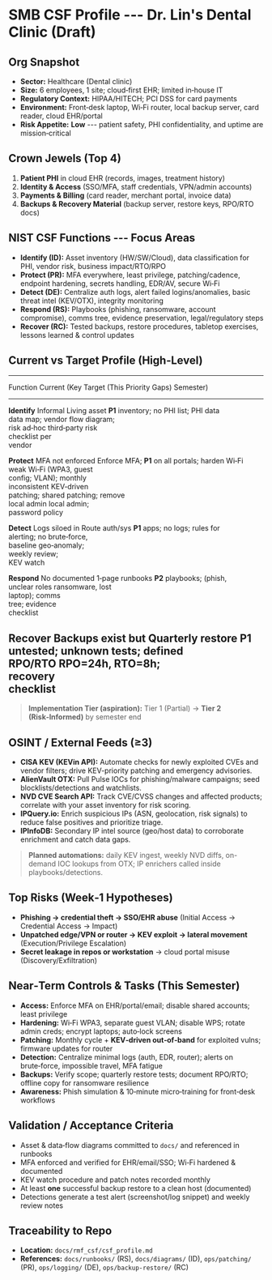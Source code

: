 # SMB CSF Profile --- Dr. Lin's Dental Clinic (Draft)

## Org Snapshot

-   **Sector:** Healthcare (Dental clinic)
-   **Size:** 6 employees, 1 site; cloud‑first EHR; limited in‑house IT
-   **Regulatory Context:** HIPAA/HITECH; PCI DSS for card payments
-   **Environment:** Front‑desk laptop, Wi‑Fi router, local backup
    server, card reader, cloud EHR/portal
-   **Risk Appetite:** **Low** --- patient safety, PHI confidentiality,
    and uptime are mission‑critical

## Crown Jewels (Top 4)

1.  **Patient PHI** in cloud EHR (records, images, treatment history)
2.  **Identity & Access** (SSO/MFA, staff credentials, VPN/admin
    accounts)
3.  **Payments & Billing** (card reader, merchant portal, invoice data)
4.  **Backups & Recovery Material** (backup server, restore keys,
    RPO/RTO docs)

## NIST CSF Functions --- Focus Areas

-   **Identify (ID):** Asset inventory (HW/SW/Cloud), data
    classification for PHI, vendor risk, business impact/RTO/RPO
-   **Protect (PR):** MFA everywhere, least privilege, patching/cadence,
    endpoint hardening, secrets handling, EDR/AV, secure Wi‑Fi
-   **Detect (DE):** Centralize auth logs, alert failed
    logins/anomalies, basic threat intel (KEV/OTX), integrity monitoring
-   **Respond (RS):** Playbooks (phishing, ransomware, account
    compromise), comms tree, evidence preservation, legal/regulatory
    steps
-   **Recover (RC):** Tested backups, restore procedures, tabletop
    exercises, lessons learned & control updates

## Current vs Target Profile (High‑Level)

  -----------------------------------------------------------------------
  Function          Current (Key      Target (This      Priority
                    Gaps)             Semester)         
  ----------------- ----------------- ----------------- -----------------
  **Identify**      Informal          Living asset      **P1**
                    inventory; no PHI list; PHI data    
                    data map; vendor  flow diagram;     
                    risk ad‑hoc       third‑party risk  
                                      checklist per     
                                      vendor            

  **Protect**       MFA not enforced  Enforce MFA;      **P1**
                    on all portals;   harden Wi‑Fi      
                    weak Wi‑Fi        (WPA3, guest      
                    config;           VLAN); monthly    
                    inconsistent      KEV‑driven        
                    patching; shared  patching; remove  
                    local admin       local admin;      
                                      password policy   

  **Detect**        Logs siloed in    Route auth/sys    **P1**
                    apps; no          logs; rules for   
                    alerting; no      brute‑force,      
                    baseline          geo‑anomaly;      
                                      weekly review;    
                                      KEV watch         

  **Respond**       No documented     1‑page runbooks   **P2**
                    playbooks;        (phish,           
                    unclear roles     ransomware, lost  
                                      laptop); comms    
                                      tree; evidence    
                                      checklist         

  **Recover**       Backups exist but Quarterly restore **P1**
                    untested; unknown tests; defined    
                    RPO/RTO           RPO=24h, RTO=8h;  
                                      recovery          
                                      checklist         
  -----------------------------------------------------------------------

> **Implementation Tier (aspiration):** Tier 1 (Partial) → **Tier 2
> (Risk‑Informed)** by semester end

## OSINT / External Feeds (≥3)

-   **CISA KEV (KEVin API):** Automate checks for newly exploited CVEs
    and vendor filters; drive KEV-priority patching and emergency
    advisories.
-   **AlienVault OTX:** Pull Pulse IOCs for phishing/malware campaigns;
    seed blocklists/detections and watchlists.
-   **NVD CVE Search API:** Track CVE/CVSS changes and affected
    products; correlate with your asset inventory for risk scoring.
-   **IPQuery.io:** Enrich suspicious IPs (ASN, geolocation, risk
    signals) to reduce false positives and prioritize triage.
-   **IPInfoDB:** Secondary IP intel source (geo/host data) to
    corroborate enrichment and catch data gaps.

> **Planned automations:** daily KEV ingest, weekly NVD diffs, on-demand
> IOC lookups from OTX; IP enrichers called inside playbooks/detections.

## Top Risks (Week‑1 Hypotheses)

-   **Phishing → credential theft → SSO/EHR abuse** (Initial Access →
    Credential Access → Impact)
-   **Unpatched edge/VPN or router → KEV exploit → lateral movement**
    (Execution/Privilege Escalation)
-   **Secret leakage in repos or workstation** → cloud portal misuse
    (Discovery/Exfiltration)

## Near‑Term Controls & Tasks (This Semester)

-   **Access:** Enforce MFA on EHR/portal/email; disable shared
    accounts; least privilege
-   **Hardening:** Wi‑Fi WPA3, separate guest VLAN; disable WPS; rotate
    admin creds; encrypt laptops; auto‑lock screens
-   **Patching:** Monthly cycle + **KEV‑driven out‑of‑band** for
    exploited vulns; firmware updates for router
-   **Detection:** Centralize minimal logs (auth, EDR, router); alerts
    on brute‑force, impossible travel, MFA fatigue
-   **Backups:** Verify scope; quarterly restore tests; document
    RPO/RTO; offline copy for ransomware resilience
-   **Awareness:** Phish simulation & 10‑minute micro‑training for
    front‑desk workflows

## Validation / Acceptance Criteria

-   Asset & data‑flow diagrams committed to `docs/` and referenced in
    runbooks
-   MFA enforced and verified for EHR/email/SSO; Wi‑Fi hardened &
    documented
-   KEV watch procedure and patch notes recorded monthly
-   At least **one** successful backup restore to a clean host
    (documented)
-   Detections generate a test alert (screenshot/log snippet) and weekly
    review notes

## Traceability to Repo

-   **Location:** `docs/rmf_csf/csf_profile.md`
-   **References:** `docs/runbooks/` (RS), `docs/diagrams/` (ID),
    `ops/patching/` (PR), `ops/logging/` (DE), `ops/backup-restore/`
    (RC)
